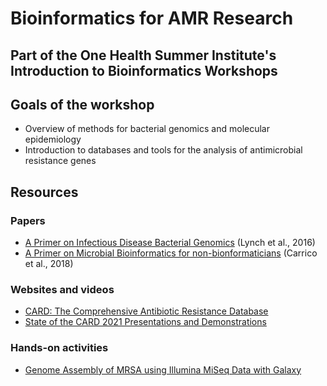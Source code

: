 # Bioinformatics for AMR Research

## Part of the One Health Summer Institute's Introduction to Bioinformatics Workshops

## Goals of the workshop

* Overview of methods for bacterial genomics and molecular epidemiology
* Introduction to databases and tools for the analysis of antimicrobial resistance genes

## Resources

### Papers

* [A Primer on Infectious Disease Bacterial Genomics](https://journals.asm.org/doi/full/10.1128/CMR.00001-16) (Lynch et al., 2016)
* [A Primer on Microbial Bioinformatics for non-bionformaticians](https://pubmed.ncbi.nlm.nih.gov/29309933/) (Carrico et al., 2018)

### Websites and videos

* [CARD: The Comprehensive Antibiotic Resistance Database](https://card.mcmaster.ca/)
* [State of the CARD 2021 Presentations and Demonstrations](https://github.com/arpcard/state-of-the-card-2021)

### Hands-on activities

* [Genome Assembly of MRSA using Illumina MiSeq Data with Galaxy](https://training.galaxyproject.org/training-material/topics/assembly/tutorials/mrsa-illumina/tutorial.html#identification-of-amr-genes)

